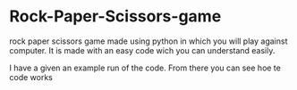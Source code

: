 # Rock-Paper-Scissors-game
rock paper scissors game made using python in which you will play against computer.
It is made with an easy code wich you can understand easily.

I have a given an example run of the code. From there you can see hoe te code works
